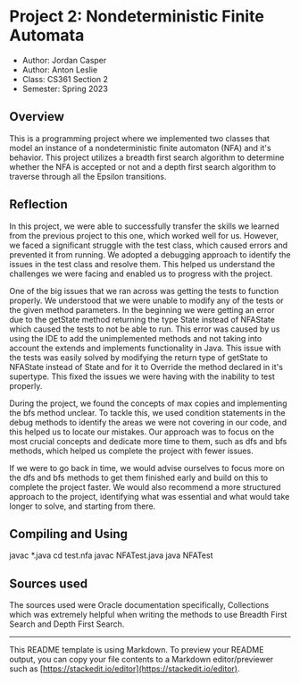 # Project 2: Nondeterministic Finite Automata

* Author: Jordan Casper
* Author: Anton Leslie
* Class: CS361 Section 2
* Semester: Spring 2023

## Overview

This is a programming project where we implemented two classes that model an instance of a nondeterministic finite 
automaton (NFA) and it's behavior. This project utilizes a breadth first search algorithm to determine whether 
the NFA is accepted or not and a depth first search algorithm to traverse through all the Epsilon transitions.


## Reflection

In this project, we were able to successfully transfer the skills we learned from the previous project to this one,
which worked well for us. However, we faced a significant struggle with the test class, 
which caused errors and prevented it from running. 
We adopted a debugging approach to identify the issues in the test class and resolve them. 
This helped us understand the challenges we were facing and enabled us to progress with the project.

One of the big issues that we ran across was getting the tests to function properly. We understood that
we were unable to modify any of the tests or the given method parameters. In the beginning we were getting an error
due to the getState method returning the type State instead of NFAState which caused the tests to not be able to run. 
This error was caused by us using the IDE to add the unimplemented methods and not taking into account the extends
and implements functionality in Java. This issue with the tests was easily solved by modifying the return type 
of getState to NFAState instead of State and for it to Override the method declared in it's supertype. This fixed
the issues we were having with the inability to test properly.

During the project, we found the concepts of max copies and implementing the bfs method unclear. 
To tackle this, we used condition statements in the debug methods to identify the areas we were not covering in our code, 
and this helped us to locate our mistakes. Our approach was to focus on the most crucial concepts and dedicate more time 
to them, such as dfs and bfs methods, which helped us complete the project with fewer issues.

If we were to go back in time, we would advise ourselves to focus more on the dfs and bfs methods 
to get them finished early and build on this to complete the project faster. 
We would also recommend a more structured approach to the project, 
identifying what was essential and what would take longer to solve, and starting from there.

## Compiling and Using

javac *.java 
cd test.nfa 
javac NFATest.java
java NFATest

## Sources used

The sources used were Oracle documentation specifically, Collections which was extremely helpful when
writing the methods to use Breadth First Search and Depth First Search.

----------
This README template is using Markdown. To preview your README output,
you can copy your file contents to a Markdown editor/previewer such
as [https://stackedit.io/editor](https://stackedit.io/editor).
